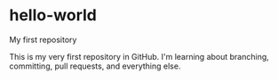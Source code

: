 # hello-world
My first repository

This is my very first repository in GitHub.  I'm learning about branching, committing, pull requests,  and everything else.
